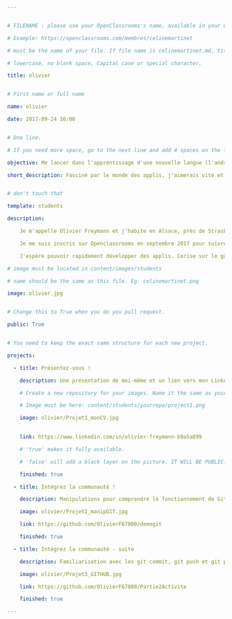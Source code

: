 ```yaml
---


# FILENAME : please use your OpenClassrooms's name, available in your url.

# Example: https://openclassrooms.com/membres/celinemartinet

# must be the name of your file. If file name is celinemartinet.md, title is celinemartinet.

# lowercase, no blank space, Capital case or special character.

title: olivier


# First name or full name

name: olivier

date: 2017-09-24 16:00


# One line.

# If you need more space, go to the next line and add 4 spaces on the left, as in 'description'.

objective: Me lancer dans l'apprentissage d'une nouvelle langue (l'android).

short_description: Fasciné par le monde des applis, j'aimerais vite et bien me former.


# don't touch that

template: students

description:

    Je m'appelle Olivier Freymann et j'habite en Alsace, près de Strasbourg.

    Je me suis inscris sur Openclassrooms en septembre 2017 pour suivre la formation Developpeur Android.

    J'espère pouvoir rapidement développer des applis. Cerise sur le gâteau, cette formation est diplomante.

# image must be located in content/images/students

# name should be the same as this file. Eg: celinemartinet.png

image: olivier.jpg


# Change this to True when you do you pull request.

public: True


# You need to keep the exact same structure for each new project.

projects:

  - title: Présentez-vous !

    description: Une présentation de moi-même et un lien vers mon LinkedIn.

    # Create a new repository for your images. Name it the same as your nickname and profile picture.

    # Image must be here: content/students/yourrepo/project1.png

    image: olivier/Projet1_monCV.jpg
    

    link: https://www.linkedin.com/in/olivier-freymann-b9a5a899

    # 'true' makes it fully available.

    # 'false' will add a black layer on the picture. IT WILL BE PUBLIC!

    finished: true

  - title: Intégrez la communauté !

    description: Manipulations pour comprendre le fonctionnement de Git associé à Github. 

    image: olivier/Projet2_manipGIT.jpg

    link: https://github.com/OlivierF67800/demogit 

    finished: true

  - title: Intégrez la communauté - suite

    description: Familiarisation avec les git commit, git push et git pull.

    image: olivier/Projet3_GITHUB.jpg

    link: https://github.com/OlivierF67800/Partie2Activite

    finished: true

---
```

